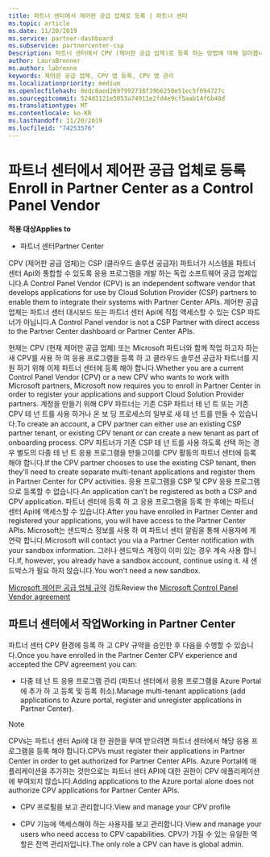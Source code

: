 ```yaml
---
title: 파트너 센터에서 제어판 공급 업체로 등록 | 파트너 센터
ms.topic: article
ms.date: 11/20/2019
ms.service: partner-dashboard
ms.subservice: partnercenter-csp
Description: 파트너 센터에서 CPV (제어판 공급 업체)로 등록 하는 방법에 대해 알아봅니다.
author: LauraBrenner
ms.author: labrenne
keywords: 제어판 공급 업체, CPV 앱 등록, CPV 앱 관리
ms.localizationpriority: medium
ms.openlocfilehash: 0edc8aed269f992738f39b6250e51ec5f694727c
ms.sourcegitcommit: 524d3121e5053a74911e2fd4e9cf5aab14f6b48d
ms.translationtype: MT
ms.contentlocale: ko-KR
ms.lasthandoff: 11/20/2019
ms.locfileid: "74253576"
---
```

# <a name="enroll-in-partner-center-as-a-control-panel-vendor"></a><span data-ttu-id="f4042-104">파트너 센터에서 제어판 공급 업체로 등록</span><span class="sxs-lookup"><span data-stu-id="f4042-104">Enroll in Partner Center as a Control Panel Vendor</span></span>

<span data-ttu-id="f4042-105">**적용 대상**</span><span class="sxs-lookup"><span data-stu-id="f4042-105">**Applies to**</span></span>

- <span data-ttu-id="f4042-106">파트너 센터</span><span class="sxs-lookup"><span data-stu-id="f4042-106">Partner Center</span></span>

<span data-ttu-id="f4042-107">CPV (제어판 공급 업체)는 CSP (클라우드 솔루션 공급자) 파트너가 시스템을 파트너 센터 Api와 통합할 수 있도록 응용 프로그램을 개발 하는 독립 소프트웨어 공급 업체입니다.</span><span class="sxs-lookup"><span data-stu-id="f4042-107">A Control Panel Vendor (CPV) is an independent software vendor that develops applications for use by Cloud Solution Provider (CSP) partners to enable them to integrate their systems with Partner Center APIs.</span></span> <span data-ttu-id="f4042-108">제어판 공급 업체는 파트너 센터 대시보드 또는 파트너 센터 Api에 직접 액세스할 수 있는 CSP 파트너가 아닙니다.</span><span class="sxs-lookup"><span data-stu-id="f4042-108">A Control Panel vendor is not a CSP Partner with direct access to the Partner Center dashboard or Partner Center APIs.</span></span>

<span data-ttu-id="f4042-109">현재는 CPV (현재 제어판 공급 업체) 또는 Microsoft 파트너와 함께 작업 하고자 하는 새 CPV를 사용 하 여 응용 프로그램을 등록 하 고 클라우드 솔루션 공급자 파트너를 지원 하기 위해 이제 파트너 센터에 등록 해야 합니다.</span><span class="sxs-lookup"><span data-stu-id="f4042-109">Whether you are a current Control Panel Vendor (CPV) or a new CPV who wants to work with Microsoft partners, Microsoft now requires you to enroll in Partner Center in order to register your applications and support Cloud Solution Provider partners.</span></span> <span data-ttu-id="f4042-110">계정을 만들기 위해 CPV 파트너는 기존 CSP 파트너 테 넌 트 또는 기존 CPV 테 넌 트를 사용 하거나 온 보 딩 프로세스의 일부로 새 테 넌 트를 만들 수 있습니다.</span><span class="sxs-lookup"><span data-stu-id="f4042-110">To create an account, a CPV partner can either use an existing CSP partner tenant, or existing CPV tenant or can create a new tenant as part of onboarding process.</span></span> <span data-ttu-id="f4042-111">CPV 파트너가 기존 CSP 테 넌 트를 사용 하도록 선택 하는 경우 별도의 다중 테 넌 트 응용 프로그램을 만들고이를 CPV 활동의 파트너 센터에 등록 해야 합니다.</span><span class="sxs-lookup"><span data-stu-id="f4042-111">If the CPV partner chooses to use the existing CSP tenant, then they'll need to create separate multi-tenant applications and register them in Partner Center for CPV activities.</span></span> <span data-ttu-id="f4042-112">응용 프로그램을 CSP 및 CPV 응용 프로그램으로 등록할 수 없습니다.</span><span class="sxs-lookup"><span data-stu-id="f4042-112">An application can't be registered as both a CSP and CPV application.</span></span> <span data-ttu-id="f4042-113">파트너 센터에 등록 하 고 응용 프로그램을 등록 한 후에는 파트너 센터 Api에 액세스할 수 있습니다.</span><span class="sxs-lookup"><span data-stu-id="f4042-113">After you have enrolled in Partner Center and registered your applications, you will have access to the Partner Center APIs.</span></span>  <span data-ttu-id="f4042-114">Microsoft는 샌드박스 정보를 사용 하 여 파트너 센터 알림을 통해 사용자에 게 연락 합니다.</span><span class="sxs-lookup"><span data-stu-id="f4042-114">Microsoft will contact you via a Partner Center notification with your sandbox information.</span></span> <span data-ttu-id="f4042-115">그러나 샌드박스 계정이 이미 있는 경우 계속 사용 합니다.</span><span class="sxs-lookup"><span data-stu-id="f4042-115">If, however, you already have a sandbox account, continue using it.</span></span> <span data-ttu-id="f4042-116">새 샌드박스가 필요 하지 않습니다.</span><span class="sxs-lookup"><span data-stu-id="f4042-116">You won't need a new sandbox.</span></span>   

<span data-ttu-id="f4042-117">[Microsoft 제어판 공급 업체 규약](https://go.microsoft.com/fwlink/?linkid=2055198) 검토</span><span class="sxs-lookup"><span data-stu-id="f4042-117">Review the [Microsoft Control Panel Vendor agreement](https://go.microsoft.com/fwlink/?linkid=2055198)</span></span>


## <a name="working-in-partner-center"></a><span data-ttu-id="f4042-118">파트너 센터에서 작업</span><span class="sxs-lookup"><span data-stu-id="f4042-118">Working in Partner Center</span></span>
<span data-ttu-id="f4042-119">파트너 센터 CPV 환경에 등록 하 고 CPV 규약을 승인한 후 다음을 수행할 수 있습니다.</span><span class="sxs-lookup"><span data-stu-id="f4042-119">Once you have enrolled in the Partner Center CPV experience and accepted the CPV agreement you can:</span></span>

- <span data-ttu-id="f4042-120">다중 테 넌 트 응용 프로그램 관리 (파트너 센터에서 응용 프로그램을 Azure Portal에 추가 하 고 등록 및 등록 취소).</span><span class="sxs-lookup"><span data-stu-id="f4042-120">Manage multi-tenant applications (add applications to Azure portal, register and unregister applications in Partner Center).</span></span>

>[!Note] 
><span data-ttu-id="f4042-121">CPVs는 파트너 센터 Api에 대 한 권한을 부여 받으려면 파트너 센터에서 해당 응용 프로그램을 등록 해야 합니다.</span><span class="sxs-lookup"><span data-stu-id="f4042-121">CPVs must register their applications in Partner Center in order to get authorized for Partner Center APIs.</span></span> <span data-ttu-id="f4042-122">Azure Portal에 애플리케이션을 추가하는 것만으로는 파트너 센터 API에 대한 권한이 CPV 애플리케이션에 부여되지 않습니다.</span><span class="sxs-lookup"><span data-stu-id="f4042-122">Adding applications to the Azure portal alone does not authorize CPV applications for Partner Center APIs.</span></span> 

- <span data-ttu-id="f4042-123">CPV 프로필을 보고 관리합니다.</span><span class="sxs-lookup"><span data-stu-id="f4042-123">View and manage your CPV profile</span></span> 

- <span data-ttu-id="f4042-124">CPV 기능에 액세스해야 하는 사용자를 보고 관리합니다.</span><span class="sxs-lookup"><span data-stu-id="f4042-124">View and manage your users who need access to CPV capabilities.</span></span> <span data-ttu-id="f4042-125">CPV가 가질 수 있는 유일한 역할은 전역 관리자입니다.</span><span class="sxs-lookup"><span data-stu-id="f4042-125">The only role a CPV can have is global admin.</span></span>


